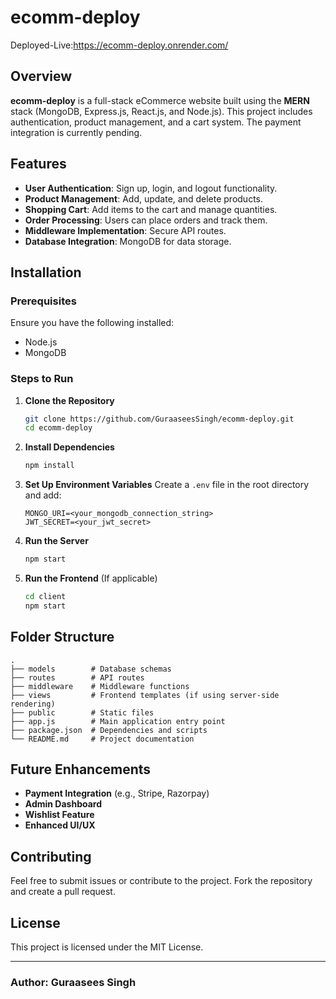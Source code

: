 # ecomm-deploy
Deployed-Live:https://ecomm-deploy.onrender.com/


## Overview
**ecomm-deploy** is a full-stack eCommerce website built using the **MERN** stack (MongoDB, Express.js, React.js, and Node.js). This project includes authentication, product management, and a cart system. The payment integration is currently pending.

## Features
- **User Authentication**: Sign up, login, and logout functionality.
- **Product Management**: Add, update, and delete products.
- **Shopping Cart**: Add items to the cart and manage quantities.
- **Order Processing**: Users can place orders and track them.
- **Middleware Implementation**: Secure API routes.
- **Database Integration**: MongoDB for data storage.

## Installation
### Prerequisites
Ensure you have the following installed:
- Node.js
- MongoDB

### Steps to Run
1. **Clone the Repository**
   ```sh
   git clone https://github.com/GuraaseesSingh/ecomm-deploy.git
   cd ecomm-deploy
   ```

2. **Install Dependencies**
   ```sh
   npm install
   ```

3. **Set Up Environment Variables**
   Create a `.env` file in the root directory and add:
   ```
   MONGO_URI=<your_mongodb_connection_string>
   JWT_SECRET=<your_jwt_secret> 
   ```

4. **Run the Server**
   ```sh
   npm start
   ```

5. **Run the Frontend** (If applicable)
   ```sh
   cd client
   npm start
   ```

## Folder Structure
```
.
├── models        # Database schemas
├── routes        # API routes
├── middleware    # Middleware functions
├── views         # Frontend templates (if using server-side rendering)
├── public        # Static files
├── app.js        # Main application entry point
├── package.json  # Dependencies and scripts
└── README.md     # Project documentation
```

## Future Enhancements
- **Payment Integration** (e.g., Stripe, Razorpay)
- **Admin Dashboard**
- **Wishlist Feature**
- **Enhanced UI/UX**

## Contributing
Feel free to submit issues or contribute to the project. Fork the repository and create a pull request.

## License
This project is licensed under the MIT License.

---
### Author: Guraasees Singh

